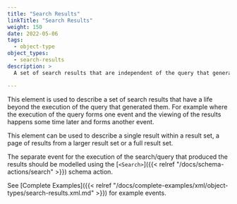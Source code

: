 ```yaml
---
title: "Search Results"
linkTitle: "Search Results"
weight: 150
date: 2022-05-06
tags: 
  - object-type
object_types:
  - search-results
description: >
  A set of search results that are independent of the query that generated them.

---
```


This element is used to describe a set of search results that have a life beyond the execution of the query that generated them.
For example where the execution of the query forms one event and the viewing of the results happens some time later and forms another event. 

This element can be used to describe a single result within a result set, a page of results from a larger result set or a full result set.

The separate event for the execution of the search/query that produced the results should be modelled using the [`<Search>`]({{< relref "/docs/schema-actions/search" >}}) schema action.

See [Complete Examples]({{< relref "/docs/complete-examples/xml/object-types/search-results.xml.md" >}}) for example events.
